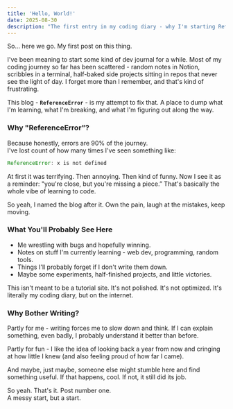 ```yaml
---
title: 'Hello, World!'
date: 2025-08-30
description: "The first entry in my coding diary - why I'm starting ReferenceError and what it's going to be."
---
```


So… here we go. My first post on this thing.

I've been meaning to start some kind of dev journal for a while. Most of my coding journey so far has been scattered - random notes in Notion, scribbles in a terminal, half-baked side projects sitting in repos that never see the light of day. I forget more than I remember, and that's kind of frustrating.

This blog - **`ReferenceError`** - is my attempt to fix that. A place to dump what I'm learning, what I'm breaking, and what I'm figuring out along the way.

### Why "ReferenceError”?

Because honestly, errors are 90% of the journey.  
I've lost count of how many times I've seen something like:

```js
ReferenceError: x is not defined
```

At first it was terrifying. Then annoying. Then kind of funny. Now I see it as a reminder: "you're close, but you're missing a piece.” That's basically the whole vibe of learning to code.

So yeah, I named the blog after it. Own the pain, laugh at the mistakes, keep moving.

### What You'll Probably See Here

- Me wrestling with bugs and hopefully winning.
- Notes on stuff I'm currently learning - web dev, programming, random tools.
- Things I'll probably forget if I don't write them down.
- Maybe some experiments, half-finished projects, and little victories.

This isn't meant to be a tutorial site. It's not polished. It's not optimized. It's literally my coding diary, but on the internet.

### Why Bother Writing?

Partly for me - writing forces me to slow down and think. If I can explain something, even badly, I probably understand it better than before.

Partly for fun - I like the idea of looking back a year from now and cringing at how little I knew (and also feeling proud of how far I came).

And maybe, just maybe, someone else might stumble here and find something useful. If that happens, cool. If not, it still did its job.

So yeah. That's it. Post number one.  
A messy start, but a start.

